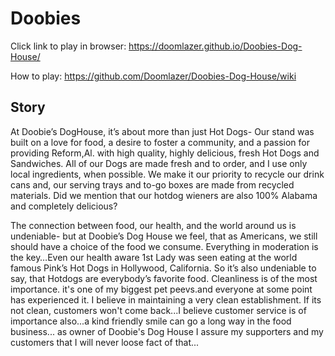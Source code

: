 # Doobies

Click link to play in browser: https://doomlazer.github.io/Doobies-Dog-House/

How to play: https://github.com/Doomlazer/Doobies-Dog-House/wiki

## Story

At Doobie’s DogHouse, it’s about more than just Hot Dogs- Our stand was built on a love for food, a desire to foster a community, and a passion for providing Reform,Al. with high quality, highly delicious, fresh Hot Dogs and Sandwiches. All of our Dogs are made fresh and to order, and I use only local ingredients, when possible. We make it our priority to recycle our drink cans and, our serving trays and to-go boxes are made from recycled materials. Did we mention that our hotdog wieners are also 100% Alabama  and completely delicious?

 The connection between food, our health, and the world around us is undeniable- but at Doobie’s Dog House we feel, that as Americans, we still should have a choice of the food we consume. Everything in moderation is the key…Even our health aware 1st Lady was seen eating at the world famous Pink’s Hot Dogs in Hollywood, California. So it’s also undeniable to say, that Hotdogs are everybody’s favorite food. Cleanliness is of the most importance. it's one of my biggest pet peevs.and everyone at some point has experienced it. I believe in maintaining a very clean establishment. If its not clean, customers won't come back...I believe customer service is of importance also...a kind friendly smile can go a long way in the food business... as owner of Doobie's Dog House I assure my supporters and my customers that I will never loose fact of that...
